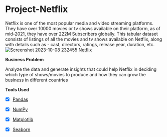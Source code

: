 # Project-Netflix

Netflix is one of the most popular media and video streaming platforms. They have over 10000 movies or tv shows available on their platform, as of mid-2021, they have over 222M Subscribers globally. This tabular dataset consists of listings of all the movies and tv shows available on Netflix, along with details such as - cast, directors, ratings, release year, duration, etc.
![Screenshot 2023-10-08 232455](https://github.com/Shyamu431/Project-Netflix/assets/144362526/303772a7-c4dd-4142-a07c-e85f6ea9ec02)
[Netflix](https://www.netflix.com/in/)

**Business Problem**

Analyze the data and generate insights that could help Netflix in deciding which type of shows/movies to produce and how they can grow the business in different countries


**Tools Used**
- [x] [Pandas](https://pandas.pydata.org/pandas-docs/stable/index.html)
- [x] [NumPy](https://numpy.org/)
- [x] [Matplotlib](https://matplotlib.org/stable/)
- [x] [Seaborn](https://seaborn.pydata.org/tutorial.html)


